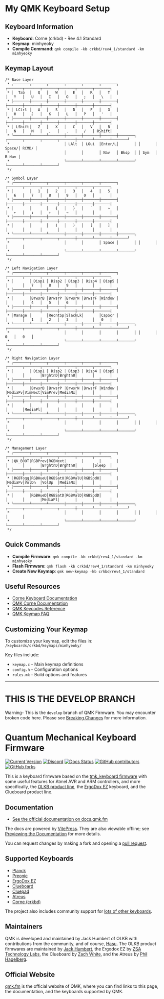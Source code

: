 # My QMK Keyboard Setup

## Keyboard Information
- **Keyboard**: Corne (crkbd) - Rev 4.1 Standard
- **Keymap**: minhyeoky
- **Compile Command**: `qmk compile -kb crkbd/rev4_1/standard -km minhyeoky`

## Keymap Layout

```
/* Base Layer
 * ┌───────┬───────┬───────┬───────┬───────┬───────┐                   ┌───────┬───────┬───────┬───────┬───────┬───────┐
 * │  Tab  │   Q   │   W   │   E   │   R   │   T   │                   │   Y   │   U   │   I   │   O   │   ;   │   \   │
 * ├───────┼───────┼───────┼───────┼───────┼───────┤                   ├───────┼───────┼───────┼───────┼───────┼───────┤
 * │ LCtrl │   A   │   S   │   D   │   F   │   G   │                   │   H   │   J   │   K   │   L   │   P   │   '   │
 * ├───────┼───────┼───────┼───────┼───────┼───────┤                   ├───────┼───────┼───────┼───────┼───────┼───────┤
 * │ LShift│   Z   │   X   │   C   │   V   │   B   │                   │   N   │   M   │   ,   │   .   │   /   │ RShift│
 * └───────┴───────┴───────┼───────┼───────┼───────┼───────┐ ┌───────┬───────┬───────┬───────┼───────┴───────┴───────┘
 *                         │ LAlt  │ LGui  │Enter/L│       │ │       │ Space/│ RCMD/ │
 *                         │       │       │ Nav   │ Bksp  │ │ Sym   │ R Nav │
 *                         └───────┴───────┴───────┴───────┘ └───────┴───────┴───────┘
 */

/* Symbol Layer
 * ┌───────┬───────┬───────┬───────┬───────┬───────┐                   ┌───────┬───────┬───────┬───────┬───────┬───────┐
 * │       │   1   │   2   │   3   │   4   │   5   │                   │   6   │   7   │   8   │   9   │   0   │       │
 * ├───────┼───────┼───────┼───────┼───────┼───────┤                   ├───────┼───────┼───────┼───────┼───────┼───────┤
 * │       │       │   {   │   }   │   `   │   ~   │                   │   ←   │   ↓   │   ↑   │   →   │       │       │
 * ├───────┼───────┼───────┼───────┼───────┼───────┤                   ├───────┼───────┼───────┼───────┼───────┼───────┤
 * │       │       │   (   │   )   │   [   │   ]   │                   │       │       │       │       │       │       │
 * └───────┴───────┴───────┼───────┼───────┼───────┼───────┐ ┌───────┬───────┬───────┬───────┼───────┴───────┴───────┘
 *                         │       │       │ Space │       │ │       │       │       │
 *                         └───────┴───────┴───────┴───────┘ └───────┴───────┴───────┘
 */

/* Left Navigation Layer
 * ┌───────┬───────┬───────┬───────┬───────┬───────┐                   ┌───────┬───────┬───────┬───────┬───────┬───────┐
 * │       │ Disp1 │ Disp2 │ Disp3 │ Disp4 │ Disp5 │                   │       │   7   │   8   │   9   │       │       │
 * ├───────┼───────┼───────┼───────┼───────┼───────┤                   ├───────┼───────┼───────┼───────┼───────┼───────┤
 * │       │BrwsrB │BrwsrP │BrwsrN │BrwsrF │Window │                   │       │   4   │   5   │   6   │       │       │
 * ├───────┼───────┼───────┼───────┼───────┼───────┤                   ├───────┼───────┼───────┼───────┼───────┼───────┤
 * │Manage │       │RecntSp│SlackLk│       │CapScr │                   │       │   1   │   2   │   3   │       │   0   │
 * └───────┴───────┴───────┼───────┼───────┼───────┼───────┐ ┌───────┬───────┬───────┬───────┼───────┴───────┴───────┘
 *                         │       │       │       │       │ │       │   0   │   0   │
 *                         └───────┴───────┴───────┴───────┘ └───────┴───────┴───────┘
 */

/* Right Navigation Layer
 * ┌───────┬───────┬───────┬───────┬───────┬───────┐                   ┌───────┬───────┬───────┬───────┬───────┬───────┐
 * │       │ Disp1 │ Disp2 │ Disp3 │ Disp4 │ Disp5 │                   │       │       │BrghtnD│BrghtnU│       │       │
 * ├───────┼───────┼───────┼───────┼───────┼───────┤                   ├───────┼───────┼───────┼───────┼───────┼───────┤
 * │       │BrwsrB │BrwsrP │BrwsrN │BrwsrF │Window │                   │MediaPv│VimNext│VimPrev│MediaNx│       │       │
 * ├───────┼───────┼───────┼───────┼───────┼───────┤                   ├───────┼───────┼───────┼───────┼───────┼───────┤
 * │       │       │       │       │       │       │                   │       │MediaPl│       │       │       │       │
 * └───────┴───────┴───────┼───────┼───────┼───────┼───────┐ ┌───────┬───────┬───────┬───────┼───────┴───────┴───────┘
 *                         │       │       │       │       │ │       │       │       │
 *                         └───────┴───────┴───────┴───────┘ └───────┴───────┴───────┘
 */

/* Management Layer
 * ┌───────┬───────┬───────┬───────┬───────┬───────┐                   ┌───────┬───────┬───────┬───────┬───────┬───────┐
 * │QK_BOOT│RGBPrev│RGBNext│       │       │       │                   │       │       │BrghtnD│BrghtnU│       │Sleep  │
 * ├───────┼───────┼───────┼───────┼───────┼───────┤                   ├───────┼───────┼───────┼───────┼───────┼───────┤
 * │RGBTogg│RGBHueU│RGBSatU│RGBValU│RGBSpdU│       │                   │MediaPv│VolDn  │VolUp  │MediaNx│       │       │
 * ├───────┼───────┼───────┼───────┼───────┼───────┤                   ├───────┼───────┼───────┼───────┼───────┼───────┤
 * │       │RGBHueD│RGBSatD│RGBValD│RGBSpdD│       │                   │       │       │MediaPl│       │       │       │
 * └───────┴───────┴───────┼───────┼───────┼───────┼───────┐ ┌───────┬───────┬───────┬───────┼───────┴───────┴───────┘
 *                         │       │       │       │       │ │       │       │       │
 *                         └───────┴───────┴───────┴───────┘ └───────┴───────┴───────┘
 */
```

## Quick Commands
- **Compile Firmware**: `qmk compile -kb crkbd/rev4_1/standard -km minhyeoky`
- **Flash Firmware**: `qmk flash -kb crkbd/rev4_1/standard -km minhyeoky`
- **Create New Keymap**: `qmk new-keymap -kb crkbd/rev4_1/standard`

## Useful Resources
- [Corne Keyboard Documentation](https://github.com/foostan/crkbd)
- [QMK Corne Documentation](https://docs.qmk.fm/#/keyboards/crkbd)
- [QMK Keycodes Reference](https://docs.qmk.fm/#/keycodes)
- [QMK Keymap FAQ](https://docs.qmk.fm/#/faq_keymap)

## Customizing Your Keymap
To customize your keymap, edit the files in: `/keyboards/crkbd/keymaps/minhyeoky/`

Key files include:
- `keymap.c` - Main keymap definitions
- `config.h` - Configuration options
- `rules.mk` - Build options and features

---

# THIS IS THE DEVELOP BRANCH

Warning- This is the `develop` branch of QMK Firmware. You may encounter broken code here. Please see [Breaking Changes](https://docs.qmk.fm/#/breaking_changes) for more information.

# Quantum Mechanical Keyboard Firmware

[![Current Version](https://img.shields.io/github/tag/qmk/qmk_firmware.svg)](https://github.com/qmk/qmk_firmware/tags)
[![Discord](https://img.shields.io/discord/440868230475677696.svg)](https://discord.gg/qmk)
[![Docs Status](https://img.shields.io/badge/docs-ready-orange.svg)](https://docs.qmk.fm)
[![GitHub contributors](https://img.shields.io/github/contributors/qmk/qmk_firmware.svg)](https://github.com/qmk/qmk_firmware/pulse/monthly)
[![GitHub forks](https://img.shields.io/github/forks/qmk/qmk_firmware.svg?style=social&label=Fork)](https://github.com/qmk/qmk_firmware/)

This is a keyboard firmware based on the [tmk\_keyboard firmware](https://github.com/tmk/tmk_keyboard) with some useful features for Atmel AVR and ARM controllers, and more specifically, the [OLKB product line](https://olkb.com), the [ErgoDox EZ](https://ergodox-ez.com) keyboard, and the Clueboard product line.

## Documentation

* [See the official documentation on docs.qmk.fm](https://docs.qmk.fm)

The docs are powered by [VitePress](https://vitepress.dev/). They are also viewable offline; see [Previewing the Documentation](https://docs.qmk.fm/#/contributing?id=previewing-the-documentation) for more details.

You can request changes by making a fork and opening a [pull request](https://github.com/qmk/qmk_firmware/pulls).

## Supported Keyboards

* [Planck](/keyboards/planck/)
* [Preonic](/keyboards/preonic/)
* [ErgoDox EZ](/keyboards/ergodox_ez/)
* [Clueboard](/keyboards/clueboard/)
* [Cluepad](/keyboards/clueboard/17/)
* [Atreus](/keyboards/atreus/)
* [Corne (crkbd)](/keyboards/crkbd/)

The project also includes community support for [lots of other keyboards](/keyboards/).

## Maintainers

QMK is developed and maintained by Jack Humbert of OLKB with contributions from the community, and of course, [Hasu](https://github.com/tmk). The OLKB product firmwares are maintained by [Jack Humbert](https://github.com/jackhumbert), the Ergodox EZ by [ZSA Technology Labs](https://github.com/zsa), the Clueboard by [Zach White](https://github.com/skullydazed), and the Atreus by [Phil Hagelberg](https://github.com/technomancy).

## Official Website

[qmk.fm](https://qmk.fm) is the official website of QMK, where you can find links to this page, the documentation, and the keyboards supported by QMK.

